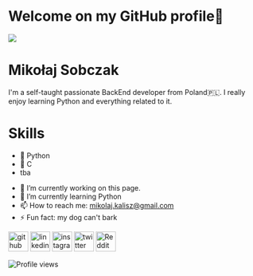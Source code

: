 # Welcome on my GitHub profile👋
![](https://arturssmirnovs.github.io/github-profile-readme-generator/images/banner.png)

# Mikołaj Sobczak
I'm a self-taught passionate BackEnd developer from Poland🇵🇱. 
I really enjoy learning Python and everything related to it. 

# Skills
* 🐍 Python
* 💾 C
* tba

- 🔭 I’m currently working on this page. 
- 🌱 I’m currently learning Python 
- 📫 How to reach me: mikolaj.kalisz@gmail.com  
- ⚡ Fun fact: my dog can't bark 


[<img src='https://cdn.jsdelivr.net/npm/simple-icons@3.0.1/icons/github.svg' alt='github' height='40'>](https://github.com/mikowhyHUB)  [<img src='https://cdn.jsdelivr.net/npm/simple-icons@3.0.1/icons/linkedin.svg' alt='linkedin' height='40'>](https://www.linkedin.com/in/mikobczak/)  [<img src='https://cdn.jsdelivr.net/npm/simple-icons@3.0.1/icons/instagram.svg' alt='instagram' height='40'>](https://www.instagram.com/_mikowhy/)  [<img src='https://cdn.jsdelivr.net/npm/simple-icons@3.0.1/icons/twitter.svg' alt='twitter' height='40'>](https://twitter.com/_mikowhy)  [<img src='https://cdn.jsdelivr.net/npm/simple-icons@3.0.1/icons/reddit.svg' alt='Reddit' height='40'>](https://www.reddit.com/user/_mikowhy)  

![Profile views](https://gpvc.arturio.dev/mikowhyHUB)  
